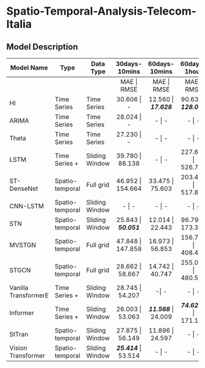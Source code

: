 # Spatio-Temporal-Analysis-Telecom-Italia

## Model Description

| Model Name   | Type            | Data Type      | 30days-10mins | 60days-10mins | 60days-1hour  |
| -------------| -----           | ---------      |:---:          | :---:         | :---:         |
|              |                 |                | MAE  \|  RMSE | MAE  \|  RMSE | MAE  \|  RMSE |
| HI           | Time Series     | Time Series    | 30.606 \| -   |12.560 \| ***17.628*** | 90.631 \| ***128.092*** |
| ARIMA        | Time Series     | Time Series    | 28.024 \| -   |- \| -|- \| -|
| Theta        | Time Series     | Time Series    | 27.230 \| -   | - \| -|- \| -|
| LSTM         | Time Series +   | Sliding Window | 39.780 \| 88.138 |- \| -|227.606 \| 526.731|
| ST-DenseNet  | Spatio-temporal | Full grid      | 46.952 \| 154.664| 33.475 \| 75.603| 203.403 \| 517.890|
| CNN-LSTM     | Spatio-temporal | Sliding Window | - \| -           |- \| -|- \| -|
| STN          | Spatio-temporal | Sliding Window | 25.843 \| ***50.051***| 12.014 \| 22.443| 96.799 \| 173.383|
| MVSTGN       | Spatio-temporal | Full grid      | 47.848 \| 147.858| 16.973 \| 56.853| 156.780 \| 408.457|
| STGCN        | Spatio-temporal | Full grid      | 28.662 \| 58.667| 14.742 \| 40.747 | 255.056 \| 480.541 |
| Vanilla TransformerE | Time Series + | Sliding Window | 28.745 \| 54.207| -\| -|- \| -|
| Informer     | Time Series +   | Sliding Window | 26.003 \| 53.063| ***11.568*** \| 24.009 | ***74.6274*** \| 171.131|
| StTran       | Spatio-temporal | Sliding Window | 27.875 \| 56.149| 11.896 \| 24.597 |- \| -|
| Vision Transformer       | Spatio-temporal | Sliding Window | ***25.414*** \| 53.514| - \| - |- \| -|
